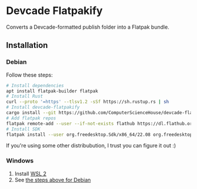 # Devcade Flatpakify

Converts a Devcade-formatted publish folder into a Flatpak bundle.

## Installation

### Debian

Follow these steps:
```bash
# Install dependencies
apt install flatpak-builder flatpak
# Install Rust
curl --proto '=https' --tlsv1.2 -sSf https://sh.rustup.rs | sh
# Install devcade-flatpakify
cargo install --git https://github.com/ComputerScienceHouse/devcade-flatpakify
# Add flatpak repos
flatpak remote-add --user --if-not-exists flathub https://dl.flathub.org/repo/flathub.flatpakrepo
# Install SDK
flatpak install --user org.freedesktop.Sdk/x86_64/22.08 org.freedesktop.Platform/x86_64/22.08
```

If you're using some other distribubution, I trust you can figure it out :)

### Windows

1. Install [WSL 2](https://learn.microsoft.com/en-us/windows/wsl/install)
2. See [the steps above for Debian](#Debian)
